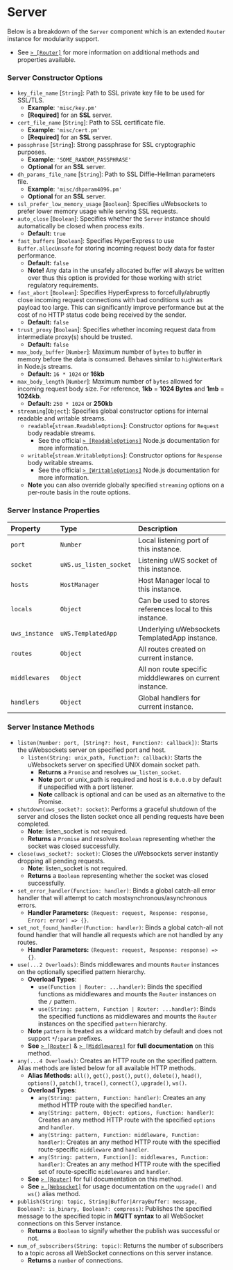 # Server
Below is a breakdown of the `Server` component which is an extended `Router` instance for modularity support.
* See [`> [Router]`](./Router.md) for more information on additional methods and properties available.

### Server Constructor Options
* `key_file_name` [`String`]: Path to SSL private key file to be used for SSL/TLS.
    * **Example**: `'misc/key.pm'`
    * **[Required]** for an **SSL** server.
* `cert_file_name` [`String`]: Path to SSL certificate file.
    * **Example**: `'misc/cert.pm'`
    * **[Required]** for an **SSL** server.
* `passphrase` [`String`]: Strong passphrase for SSL cryptographic purposes.
    * **Example**: `'SOME_RANDOM_PASSPHRASE'`
    * **Optional** for an **SSL** server.
* `dh_params_file_name` [`String`]: Path to SSL Diffie-Hellman parameters file.
    * **Example**: `'misc/dhparam4096.pm'`
    * **Optional** for an **SSL** server.
* `ssl_prefer_low_memory_usage` [`Boolean`]: Specifies uWebsockets to prefer lower memory usage while serving SSL requests.
* `auto_close` [`Boolean`]: Specifies whether the `Server` instance should automatically be closed when process exits.
  * **Default:** `true`
* `fast_buffers` [`Boolean`]: Specifies HyperExpress to use `Buffer.allocUnsafe` for storing incoming request body data for faster performance.
  * **Default:** `false`
  * **Note!** Any data in the unsafely allocated buffer will always be written over thus this option is provided for those working with strict regulatory requirements.
* `fast_abort` [`Boolean`]: Specifies HyperExpress to forcefully/abruptly close incoming request connections with bad conditions such as payload too large. This can significantly improve performance but at the cost of no HTTP status code being received by the sender.
  * **Default:** `false`
* `trust_proxy` [`Boolean`]: Specifies whether incoming request data from intermediate proxy(s) should be trusted.
  * **Default:** `false`
* `max_body_buffer` [`Number`]: Maximum number of `bytes` to buffer in memory before the data is consumed. Behaves similar to `highWaterMark` in Node.js streams.
  * **Default:** `16 * 1024` or **16kb**
* `max_body_length` [`Number`]: Maximum number of `bytes` allowed for incoming request body size. For reference, **1kb** = **1024 Bytes** and **1mb** = **1024kb**.
  * **Default:** `250 * 1024` or **250kb**
* `streaming`[`Object`]: Specifies global constructor options for internal readable and writable streams.
  * `readable`[`stream.ReadableOptions`]: Constructor options for `Request` body readable streams.
    * See the official [`> [ReadableOptions]`](https://nodejs.org/api/stream.html#new-streamreadableoptions) Node.js documentation for more information.
  * `writable`[`stream.WritableOptions`]:  Constructor options for `Response` body writable streams.
    * See the official [`> [WritableOptions]`](https://nodejs.org/api/stream.html#new-streamwritableoptions) Node.js documentation for more information.
  * **Note** you can also override globally specified `streaming` options on a per-route basis in the route options.

### Server Instance Properties
| Property  | Type     | Description                |
| :-------- | :------- | :------------------------- |
| `port` | `Number` | Local listening port of this instance. |
| `socket` | `uWS.us_listen_socket` | Listening uWS socket of this instance. |
| `hosts` | `HostManager` | Host Manager local to this instance. |
| `locals` | `Object` | Can be used to stores references local to this instance. |
| `uws_instance` | `uWS.TemplatedApp` | Underlying uWebsockets TemplatedApp instance. |
| `routes` | `Object` | All routes created on current instance. |
| `middlewares` | `Object` | All non route specific midddlewares on current instance. |
| `handlers` | `Object` | Global handlers for current instance. |

### Server Instance Methods
* `listen(Number: port, [String?: host, Function?: callback])`: Starts the uWebsockets server on specified port and host.
  * `listen(String: unix_path, Function?: callback)`: Starts the uWebsockets server on specified UNIX domain socket path.
    * **Returns** a `Promise` and resolves `uw_listen_socket`.
    * **Note** port or unix_path is required and host is `0.0.0.0` by default if unspecified with a port listener.
    * **Note** callback is optional and can be used as an alternative to the Promise.
* `shutdown(uws_socket?: socket)`: Performs a graceful shutdown of the server and closes the listen socket once all pending requests have been completed.
    * **Note**: listen_socket is not required.
    * **Returns** a `Promise` and resolves `Boolean` representing whether the socket was closed successfully.
* `close(uws_socket?: socket)`: Closes the uWebsockets server instantly dropping all pending requests.
    * **Note**: listen_socket is not required.
    * **Returns** a `Boolean` representing whether the socket was closed successfully.
* `set_error_handler(Function: handler)`: Binds a global catch-all error handler that will attempt to catch mostsynchronous/asynchronous errors.
    * **Handler Parameters:** `(Request: request, Response: response, Error: error) => {}`.
* `set_not_found_handler(Function: handler)`: Binds a global catch-all not found handler that will handle all requests which are not handled by any routes.
    * **Handler Parameters:** `(Request: request, Response: response) => {}`.
* `use(...2 Overloads)`: Binds middlewares and mounts `Router` instances on the optionally specified pattern hierarchy.
    * **Overload Types**:
      * `use(Function | Router: ...handler)`: Binds the specified functions as middlewares and mounts the `Router` instances on the `/` pattern.
      * `use(String: pattern, Function | Router: ...handler)`: Binds the specified functions as middlewares and mounts the `Router` instances on the specified `pattern` hierarchy.
    * **Note** `pattern` is treated as a wildcard match by default and does not support `*`/`:param` prefixes.
    * **See** [`> [Router]`](./Router.md) & [`> [Middlewares]`](./Middlewares.md) for **full documentation** on this method.
* `any(...4 Overloads)`: Creates an HTTP route on the specified pattern. Alias methods are listed below for all available HTTP methods.
    * **Alias Methods:** `all()`, `get()`, `post()`, `put()`, `delete()`, `head()`, `options()`, `patch()`, `trace()`, `connect()`, `upgrade()`, `ws()`.
    * **Overload Types**:
      * `any(String: pattern, Function: handler)`: Creates an any method HTTP route with the specified `handler`.
      * `any(String: pattern, Object: options, Function: handler)`: Creates an any method HTTP route with the specified `options` and `handler`.
      * `any(String: pattern, Function: middleware, Function: handler)`: Creates an any method HTTP route with the specified route-specific `middleware` and `handler`.
      * `any(String: pattern, Function[]: middlewares, Function: handler)`: Creates an any method HTTP route with the specified set of route-specific `middlewares` and `handler`.
    * **See** [`> [Router]`](./Router.md) for full documentation on this method.
    * **See** [`> [Websocket]`](./Websocket.md) for usage documentation on the `upgrade()` and `ws()` alias method.
* `publish(String: topic, String|Buffer|ArrayBuffer: message, Boolean?: is_binary, Boolean?: compress)`: Publishes the specified message to the specified topic in **MQTT syntax** to all WebSocket connections on this Server instance.
    * **Returns** a `Boolean` to signify whether the publish was successful or not.
* `num_of_subscribers(String: topic)`: Returns the number of subscribers to a topic across all WebSocket connections on this server instance.
    * **Returns** a `number` of connections.

